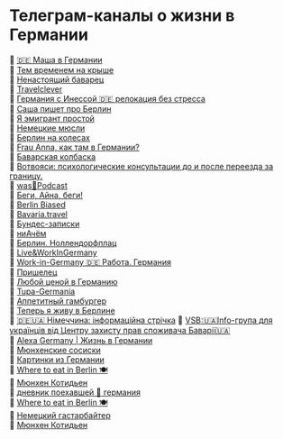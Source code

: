 # Телеграм-каналы о жизни в Германии 
🔸 [🇩🇪 Маша в Германии](https://t.me/maria_germany)  
🔸 [Тем временем на крыше](https://t.me/AufDemDACH)  
🔸 [Ненастоящий баварец](https://t.me/muenchenleben)  
🔸 [Travelclever](https://t.me/travelclever)  
🔸 [Германия с Инессой 🇩🇪 релокация без стресса](https://t.me/inessaderus)  
🔸 [Саша пишет про Берлин](https://t.me/sasha_pishet_pro_berlin)  
🔸 [Я эмигрант простой](https://t.me/prostushki)  
🔸 [Немецкие мюсли](https://t.me/nemusli)  
🔸 [Берлин на колесах](https://t.me/velogidberlin)  
🔸 [Frau Anna, как там в Германии?](https://t.me/fourcups)  
🔸 [Баварская колбаска](https://t.me/bratwurst_de)  
🔸 [Вотвояси: психологические консультации до и после переезда за границу.](https://t.me/votvoyasi)  
🔸 [was📢Podcast](https://t.me/waspodcast)  
🔸 [Беги, Айна, беги!](https://t.me/ainarun)  
🔸 [Berlin Biased](https://t.me/berlinblues)  
🔸 [Bavaria.travel](https://t.me/bavariatravel)  
🔸 [Бундес-записки](https://t.me/danke_bitte)  
🔸 [ниАчём](https://t.me/nia4emhlam)  
🔸 [Берлин. Ноллендорфплац](https://t.me/berlinnollendorfplatz)  
🔸 [Live&WorkInGermany](https://t.me/LiveAndWorkInGermany)  
🔸 [Work-in-Germany 🇩🇪 Работа. Германия](https://t.me/germanworks)  
🔸 [Пришелец](https://t.me/rusdeutschland)  
🔸 [Любой ценой в Германию](https://t.me/nurnochtum)  
🔸 [Tupa-Germania](https://t.me/tupagermania)  
🔸 [Аппетитный гамбургер](https://t.me/apphamburger)  
🔸 [Теперь я живу в Берлине](https://t.me/berlin_ukraina)  
🔸 [🇩🇪🇺🇦 Німеччина: інформаційна стрічка](https://t.me/De_Ua_live) 
🔸 [VSB:🇺🇦Info-група для украïнців від Центру захисту прав споживача Баварії🇺🇦](https://t.me/discussions4ukraintsiv)  
🔸 [Alexa Germany | Жизнь в Германии](https://t.me/alexa_germany)  
🔸 [Мюнхенские сосиски](https://t.me/munichsausages)  
🔸 [Картинки из Германии](https://t.me/die_Schwarzdrossel)  
🔸 [Where to eat in Berlin 🍽](https://t.me/wheretoeatinberlin)  
🔸 [Мюнхен Котидьен](https://t.me/munchen_nice_quotidien)  
🔸 [дневник поехавшей 🚞 германия](https://t.me/poehali_diary)  
🔸 [Where to eat in Berlin 🍽](https://t.me/wheretoeatinberlin)  
🔸 [Немецкий гастарбайтер](https://t.me/gaster_de)  
🔸 [Мюнхен Котидьен](https://t.me/munchen_nice_quotidien)  
